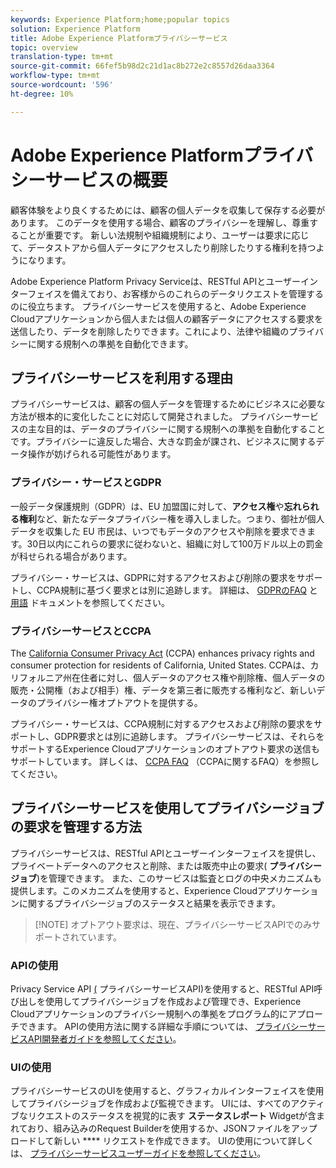 ```yaml
---
keywords: Experience Platform;home;popular topics
solution: Experience Platform
title: Adobe Experience Platformプライバシーサービス
topic: overview
translation-type: tm+mt
source-git-commit: 66fef5b98d2c21d1ac8b272e2c8557d26daa3364
workflow-type: tm+mt
source-wordcount: '596'
ht-degree: 10%

---
```



# Adobe Experience Platformプライバシーサービスの概要

顧客体験をより良くするためには、顧客の個人データを収集して保存する必要があります。 このデータを使用する場合、顧客のプライバシーを理解し、尊重することが重要です。 新しい法規制や組織規制により、ユーザーは要求に応じて、データストアから個人データにアクセスしたり削除したりする権利を持つようになります。

Adobe Experience Platform Privacy Serviceは、RESTful APIとユーザーインターフェイスを備えており、お客様からのこれらのデータリクエストを管理するのに役立ちます。 プライバシーサービスを使用すると、Adobe Experience Cloudアプリケーションから個人または個人の顧客データにアクセスする要求を送信したり、データを削除したりできます。これにより、法律や組織のプライバシーに関する規制への準拠を自動化できます。

## プライバシーサービスを利用する理由

プライバシーサービスは、顧客の個人データを管理するためにビジネスに必要な方法が根本的に変化したことに対応して開発されました。 プライバシーサービスの主な目的は、データのプライバシーに関する規制への準拠を自動化することです。プライバシーに違反した場合、大きな罰金が課され、ビジネスに関するデータ操作が妨げられる可能性があります。

### プライバシー・サービスとGDPR

[](https://eugdpr.org/)一般データ保護規則（GDPR）は、EU 加盟国に対して、**アクセス権**&#x200B;や&#x200B;**忘れられる権利**&#x200B;など、新たなデータプライバシー権を導入しました。つまり、御社が個人データを収集した EU 市民は、いつでもデータのアクセスや削除を要求できます。30日以内にこれらの要求に従わないと、組織に対して100万ドル以上の罰金が科せられる場合があります。

プライバシー・サービスは、GDPRに対するアクセスおよび削除の要求をサポートし、CCPA規制に基づく要求とは別に追跡します。 詳細は、 [GDPRのFAQ](gdpr/faq.md) と [用語](gdpr/terminology.md) ドキュメントを参照してください。

### プライバシーサービスとCCPA

The [California Consumer Privacy Act](https://www.caprivacy.org/about) (CCPA) enhances privacy rights and consumer protection for residents of California, United States. CCPAは、カリフォルニア州在住者に対し、個人データのアクセス権や削除権、個人データの販売・公開権（および相手）権、データを第三者に販売する権利など、新しいデータのプライバシー権オプトアウトを提供する。

プライバシー・サービスは、CCPA規制に対するアクセスおよび削除の要求をサポートし、GDPR要求とは別に追跡します。 プライバシーサービスは、それらをサポートするExperience Cloudアプリケーションのオプトアウト要求の送信もサポートしています。 詳しくは、 [CCPA FAQ](ccpa/faq.md) （CCPAに関するFAQ）を参照してください。

## プライバシーサービスを使用してプライバシージョブの要求を管理する方法

プライバシーサービスは、RESTful APIとユーザーインターフェイスを提供し、プライベートデータへのアクセスと削除、または販売中止の要求( **プライバシージョブ**)を管理できます。 また、このサービスは監査とログの中央メカニズムも提供します。このメカニズムを使用すると、Experience Cloudアプリケーションに関するプライバシージョブのステータスと結果を表示できます。

>[!NOTE] オプトアウト要求は、現在、プライバシーサービスAPIでのみサポートされています。

### APIの使用

Privacy Service API [(](https://www.adobe.io/apis/experienceplatform/home/api-reference.html#!acpdr/swagger-specs/privacy-service.yaml) プライバシーサービスAPI)を使用すると、RESTful API呼び出しを使用してプライバシージョブを作成および管理でき、Experience Cloudアプリケーションのプライバシー規制への準拠をプログラム的にアプローチできます。 APIの使用方法に関する詳細な手順については、 [プライバシーサービスAPI開発者ガイドを参照してください](api/getting-started.md)。

### UIの使用

プライバシーサービスのUIを使用すると、グラフィカルインターフェイスを使用してプライバシージョブを作成および監視できます。 UIには、すべてのアクティブなリクエストのステータスを視覚的に表す **ステータスレポート** Widgetが含まれており、組み込みのRequest Builderを使用するか、JSONファイルをアップロードして新しい **** リクエストを作成できます。 UIの使用について詳しくは、 [プライバシーサービスユーザーガイドを参照してください](ui/overview.md)。